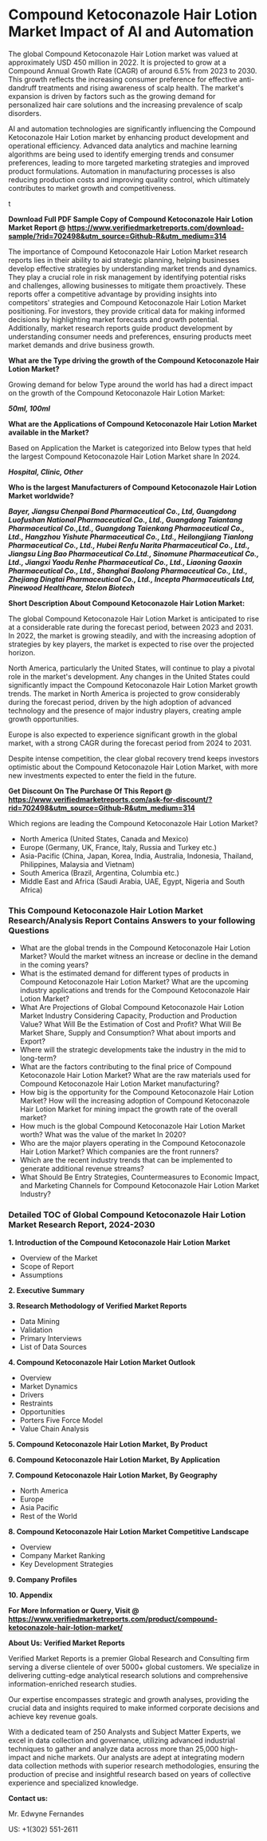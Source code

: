 <meta name="title" content="Global Compound Ketoconazole Hair Lotion Market Impact of AI and Automation"><meta name="description" content="The global Compound Ketoconazole Hair Lotion market was valued at approximately USD 450 million in 2022. It is projected to grow at a Compound Annual Growth Rate (CAGR"><meta name="title" content="Compound Ketoconazole Hair Lotion Market Size, Share, Scope, Trends, Growth, Opportunities, Analysis, Forecast"><h1>Compound Ketoconazole Hair Lotion Market Impact of AI and Automation</h1><p>The global Compound Ketoconazole Hair Lotion market was valued at approximately USD 450 million in 2022. It is projected to grow at a Compound Annual Growth Rate (CAGR) of around 6.5% from 2023 to 2030. This growth reflects the increasing consumer preference for effective anti-dandruff treatments and rising awareness of scalp health. The market's expansion is driven by factors such as the growing demand for personalized hair care solutions and the increasing prevalence of scalp disorders.</p><p>AI and automation technologies are significantly influencing the Compound Ketoconazole Hair Lotion market by enhancing product development and operational efficiency. Advanced data analytics and machine learning algorithms are being used to identify emerging trends and consumer preferences, leading to more targeted marketing strategies and improved product formulations. Automation in manufacturing processes is also reducing production costs and improving quality control, which ultimately contributes to market growth and competitiveness.</p>t</p><p id="" class=""><strong>Download Full PDF Sample Copy of Compound Ketoconazole Hair Lotion Market Report @ <a href="https://www.verifiedmarketreports.com/download-sample/?rid=702498&utm_source=Github-R&utm_medium=314" target="_blank">https://www.verifiedmarketreports.com/download-sample/?rid=702498&utm_source=Github-R&utm_medium=314</a></strong></p><p>The importance of&nbsp;Compound Ketoconazole Hair Lotion Market research reports lies in their ability to aid strategic planning, helping businesses develop effective strategies by understanding market trends and dynamics. They play a crucial role in risk management by identifying potential risks and challenges, allowing businesses to mitigate them proactively. These reports offer a competitive advantage by providing insights into competitors' strategies and Compound Ketoconazole Hair Lotion Market positioning. For investors, they provide critical data for making informed decisions by highlighting market forecasts and growth potential. Additionally, market research reports guide product development by understanding consumer needs and preferences, ensuring products meet market demands and drive business growth.</p><p><strong>What are the&nbsp;Type driving the growth of the Compound Ketoconazole Hair Lotion Market?</strong></p><p id="" class="">Growing demand for below Type around the world has had a direct impact on the growth of the Compound Ketoconazole Hair Lotion Market:</p><em><strong>50ml, 100ml</strong></em></p><strong>What are the&nbsp;Applications&nbsp;of Compound Ketoconazole Hair Lotion Market available in the Market?</strong></p><p id="" class="">Based on Application the Market is categorized into Below types that held the largest Compound Ketoconazole Hair Lotion Market share In 2024.</p><em><strong>Hospital, Clinic, Other</strong></em></p><strong>Who is the largest Manufacturers of Compound Ketoconazole Hair Lotion Market worldwide?</strong></p><p><em><strong>Bayer, Jiangsu Chenpai Bond Pharmaceutical Co., Ltd, Guangdong Luofushan National Pharmaceutical Co., Ltd., Guangdong Taiantang Pharmaceutical Co.,Ltd., Guangdong Taienkang Pharmaceutical Co., Ltd., Hangzhou Yishute Pharmaceutical Co., Ltd., Heilongjiang Tianlong Pharmaceutical Co., Ltd., Hubei Renfu Narita Pharmaceutical Co., Ltd., Jiangsu Ling Bao Pharmaceutical Co.Ltd., Sinomune Pharmaceutical Co., Ltd., Jiangxi Yaodu Renhe Pharmaceutical Co., Ltd., Liaoning Gaoxin Pharmaceutical Co., Ltd., Shanghai Baolong Pharmaceutical Co., Ltd., Zhejiang Dingtai Pharmaceutical Co., Ltd., Incepta Pharmaceuticals Ltd, Pinewood Healthcare, Stelon Biotech</strong></em></p><p id="" class=""><strong>Short Description About Compound Ketoconazole Hair Lotion Market:</strong></p><p>The global Compound Ketoconazole Hair Lotion Market is anticipated to rise at a considerable rate during the forecast period, between 2023 and 2031. In 2022, the market is growing steadily, and with the increasing adoption of strategies by key players, the market is expected to rise over the projected horizon.</p><p>North America, particularly the United States, will continue to play a pivotal role in the market's development. Any changes in the United States could significantly impact the Compound Ketoconazole Hair Lotion Market growth trends. The market in North America is projected to grow considerably during the forecast period, driven by the high adoption of advanced technology and the presence of major industry players, creating ample growth opportunities.</p><p>Europe is also expected to experience significant growth in the global market, with a strong CAGR during the forecast period from 2024 to 2031.</p><p>Despite intense competition, the clear global recovery trend keeps investors optimistic about the Compound Ketoconazole Hair Lotion Market, with more new investments expected to enter the field in the future.</p><p id="" class=""><strong>Get Discount On The Purchase Of This Report @ <a href="https://www.verifiedmarketreports.com/ask-for-discount/?rid=702498&utm_source=Github-R&utm_medium=314" target="_blank">https://www.verifiedmarketreports.com/ask-for-discount/?rid=702498&utm_source=Github-R&utm_medium=314</a></strong></p>Which regions are leading the Compound Ketoconazole Hair Lotion Market?</p><ul><li>North America (United States, Canada and Mexico)</li><li>Europe (Germany, UK, France, Italy, Russia and Turkey etc.)</li><li>Asia-Pacific (China, Japan, Korea, India, Australia, Indonesia, Thailand, Philippines, Malaysia and Vietnam)</li><li>South America (Brazil, Argentina, Columbia etc.)</li><li>Middle East and Africa (Saudi Arabia, UAE, Egypt, Nigeria and South Africa)</li></ul><h3 id="" class="">This Compound Ketoconazole Hair Lotion Market Research/Analysis Report Contains Answers to your following Questions</h3><ul><li>What are the global trends in the Compound Ketoconazole Hair Lotion Market? Would the market witness an increase or decline in the demand in the coming years?</li><li>What is the estimated demand for different types of products in Compound Ketoconazole Hair Lotion Market? What are the upcoming industry applications and trends for the Compound Ketoconazole Hair Lotion Market?</li><li>What Are Projections of Global Compound Ketoconazole Hair Lotion Market Industry Considering Capacity, Production and Production Value? What Will Be the Estimation of Cost and Profit? What Will Be Market Share, Supply and Consumption? What about imports and Export?</li><li>Where will the strategic developments take the industry in the mid to long-term?</li><li>What are the factors contributing to the final price of Compound Ketoconazole Hair Lotion Market? What are the raw materials used for Compound Ketoconazole Hair Lotion Market manufacturing?</li><li>How big is the opportunity for the Compound Ketoconazole Hair Lotion Market? How will the increasing adoption of Compound Ketoconazole Hair Lotion Market for mining impact the growth rate of the overall market?</li><li>How much is the global Compound Ketoconazole Hair Lotion Market worth? What was the value of the market In 2020?</li><li>Who are the major players operating in the Compound Ketoconazole Hair Lotion Market? Which companies are the front runners?</li><li>Which are the recent industry trends that can be implemented to generate additional revenue streams?</li><li>What Should Be Entry Strategies, Countermeasures to Economic Impact, and Marketing Channels for Compound Ketoconazole Hair Lotion Market Industry?</li></ul><h3 id="" class="">Detailed TOC of Global Compound Ketoconazole Hair Lotion Market Research Report, 2024-2030</h3><p id="" class=""><strong>1. Introduction of the Compound Ketoconazole Hair Lotion Market</strong></p><ul><li>Overview of the Market</li><li>Scope of Report</li><li>Assumptions</li></ul><p id="" class=""><strong>2. Executive Summary</strong></p><p id="" class=""><strong>3. Research Methodology of Verified Market Reports</strong></p><ul><li>Data Mining</li><li>Validation</li><li>Primary Interviews</li><li>List of Data Sources</li></ul><p id="" class=""><strong>4. Compound Ketoconazole Hair Lotion Market Outlook</strong></p><ul><li>Overview</li><li>Market Dynamics</li><li>Drivers</li><li>Restraints</li><li>Opportunities</li><li>Porters Five Force Model</li><li>Value Chain Analysis</li></ul><p id="" class=""><strong>5. Compound Ketoconazole Hair Lotion Market, By Product</strong></p><p id="" class=""><strong>6. Compound Ketoconazole Hair Lotion Market, By Application</strong></p><p id="" class=""><strong>7. Compound Ketoconazole Hair Lotion Market, By Geography</strong></p><ul><li>North America</li><li>Europe</li><li>Asia Pacific</li><li>Rest of the World</li></ul><p id="" class=""><strong>8. Compound Ketoconazole Hair Lotion Market Competitive Landscape</strong></p><ul><li>Overview</li><li>Company Market Ranking</li><li>Key Development Strategies</li></ul><p id="" class=""><strong>9. Company Profiles</strong></p><p id="" class=""><strong>10. Appendix</strong></p><p id="" class=""><strong>For More Information or Query, Visit @ <a href="https://www.verifiedmarketreports.com/product/compound-ketoconazole-hair-lotion-market/" target="_blank">https://www.verifiedmarketreports.com/product/compound-ketoconazole-hair-lotion-market/</a></strong></p><p id="" class=""><strong>About Us: Verified Market Reports</strong></p><p id="" class="">Verified Market Reports is a premier Global Research and Consulting firm serving a diverse clientele of over 5000+ global customers. We specialize in delivering cutting-edge analytical research solutions and comprehensive information-enriched research studies.</p><p id="" class="">Our expertise encompasses strategic and growth analyses, providing the crucial data and insights required to make informed corporate decisions and achieve key revenue goals.</p><p id="" class="">With a dedicated team of 250 Analysts and Subject Matter Experts, we excel in data collection and governance, utilizing advanced industrial techniques to gather and analyze data across more than 25,000 high-impact and niche markets. Our analysts are adept at integrating modern data collection methods with superior research methodologies, ensuring the production of precise and insightful research based on years of collective experience and specialized knowledge.</p><p id="" class=""><strong>Contact us:</strong></p><p id="" class="">Mr. Edwyne Fernandes</p><p id="" class="">US: +1(302) 551-2611</p>